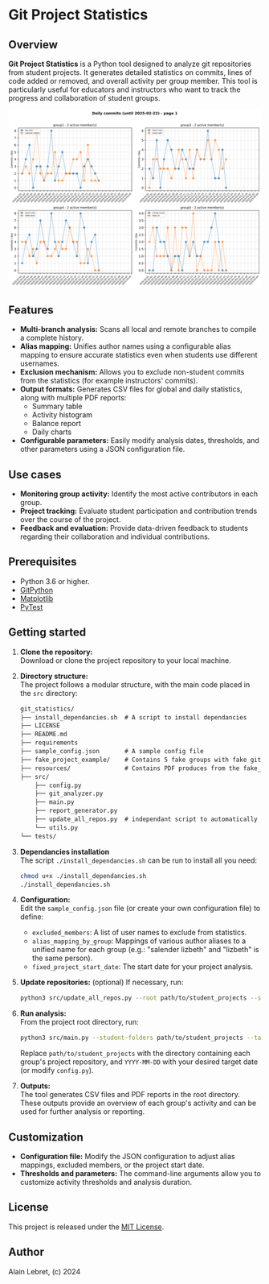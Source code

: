 # Git Project Statistics

## Overview

**Git Project Statistics** is a Python tool designed to analyze git repositories from student projects. It generates detailed statistics on commits, lines of code added or removed, and overall activity per group member. This tool is particularly useful for educators and instructors who want to track the progress and collaboration of student groups.

![Example of a daily line charts](resources/daily_chart_example.png)

## Features

- **Multi-branch analysis:** Scans all local and remote branches to compile a complete history.
- **Alias mapping:** Unifies author names using a configurable alias mapping to ensure accurate statistics even when students use different usernames.
- **Exclusion mechanism:** Allows you to exclude non-student commits from the statistics (for example instructors' commits).
- **Output formats:** Generates CSV files for global and daily statistics, along with multiple PDF reports:
  - Summary table
  - Activity histogram
  - Balance report
  - Daily charts
- **Configurable parameters:** Easily modify analysis dates, thresholds, and other parameters using a JSON configuration file.

## Use cases

- **Monitoring group activity:** Identify the most active contributors in each group.
- **Project tracking:** Evaluate student participation and contribution trends over the course of the project.
- **Feedback and evaluation:** Provide data-driven feedback to students regarding their collaboration and individual contributions.

## Prerequisites

- Python 3.6 or higher.
- [GitPython](https://gitpython.readthedocs.io/)
- [Matplotlib](https://matplotlib.org/)
- [PyTest](https://docs.pytest.org/en/stable/)

## Getting started

1. **Clone the repository:**  
   Download or clone the project repository to your local machine.

2. **Directory structure:**  
   The project follows a modular structure, with the main code placed in the `src` directory:

   ```default
   git_statistics/
   ├── install_dependancies.sh  # A script to install dependancies 
   ├── LICENSE
   ├── README.md
   ├── requirements
   ├── sample_config.json       # A sample config file
   ├── fake_project_example/    # Contains 5 fake groups with fake git repositories 
   ├── resources/               # Contains PDF produces from the fake_project_example directory
   ├── src/
       ├── config.py
       ├── git_analyzer.py
       ├── main.py
       ├── report_generator.py
       ├── update_all_repos.py  # independant script to automatically update local repos before getting statistics
       └── utils.py
   └── tests/
   ```

3. **Dependancies installation**  
   The script `./install_dependancies.sh` can be run to install all you need:

   ```bash
   chmod u+x ./install_dependancies.sh
   ./install_dependancies.sh
   ```

4. **Configuration:**  
   Edit the `sample_config.json` file (or create your own configuration file) to define:
   - `excluded_members`: A list of user names to exclude from statistics.
   - `alias_mapping_by_group`: Mappings of various author aliases to a unified name for each group (e.g.: "salender lizbeth" and "lizbeth" is the same person).
   - `fixed_project_start_date`: The start date for your project analysis.

5. **Update repositories:** (optional)
   If necessary, run:

   ```bash
   python3 src/update_all_repos.py --root path/to/student_projects --status --log
   ```

6. **Run analysis:**  
   From the project root directory, run:

   ```bash
   python3 src/main.py --student-folders path/to/student_projects --target-date YYYY-MM-DD
   ```

   Replace `path/to/student_projects` with the directory containing each group's project repository, and `YYYY-MM-DD` with your desired target date (or modify `config.py`).

7. **Outputs:**  
   The tool generates CSV files and PDF reports in the root directory. These outputs provide an overview of each group's activity and can be used for further analysis or reporting.

## Customization

- **Configuration file:** Modify the JSON configuration to adjust alias mappings, excluded members, or the project start date.
- **Thresholds and parameters:** The command-line arguments allow you to customize activity thresholds and analysis duration.

## License

This project is released under the [MIT License](LICENSE).

## Author

Alain Lebret, (c) 2024

